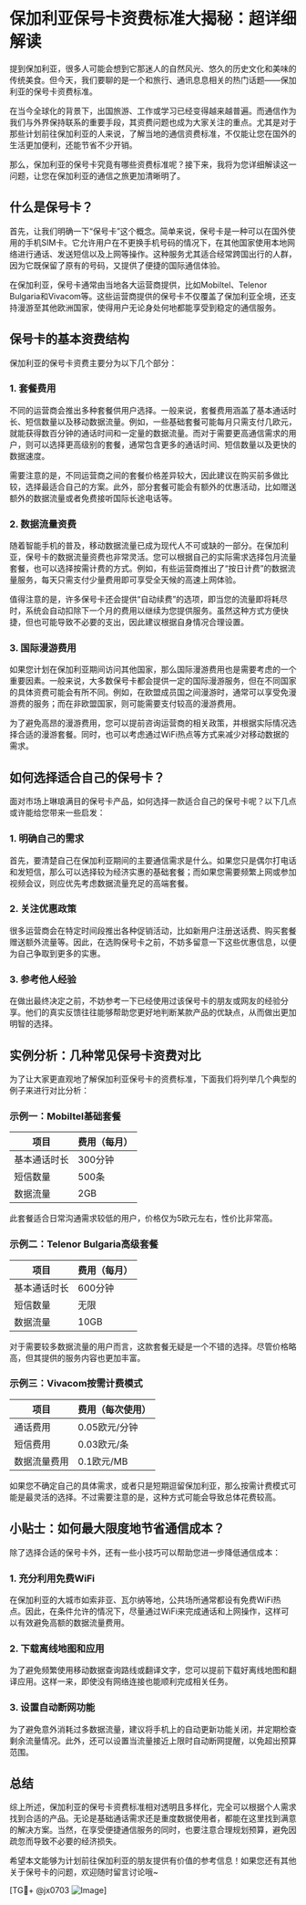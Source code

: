 # 保加利亚保号卡资费标准大揭秘：超详细解读

提到保加利亚，很多人可能会想到它那迷人的自然风光、悠久的历史文化和美味的传统美食。但今天，我们要聊的是一个和旅行、通讯息息相关的热门话题——保加利亚的保号卡资费标准。

在当今全球化的背景下，出国旅游、工作或学习已经变得越来越普遍。而通信作为我们与外界保持联系的重要手段，其资费问题也成为大家关注的重点。尤其是对于那些计划前往保加利亚的人来说，了解当地的通信资费标准，不仅能让您在国外的生活更加便利，还能节省不少开销。

那么，保加利亚的保号卡究竟有哪些资费标准呢？接下来，我将为您详细解读这一问题，让您在保加利亚的通信之旅更加清晰明了。

## 什么是保号卡？

首先，让我们明确一下“保号卡”这个概念。简单来说，保号卡是一种可以在国外使用的手机SIM卡。它允许用户在不更换手机号码的情况下，在其他国家使用本地网络进行通话、发送短信以及上网等操作。这种服务尤其适合经常跨国出行的人群，因为它既保留了原有的号码，又提供了便捷的国际通信体验。

在保加利亚，保号卡通常由当地各大运营商提供，比如Mobiltel、Telenor Bulgaria和Vivacom等。这些运营商提供的保号卡不仅覆盖了保加利亚全境，还支持漫游至其他欧洲国家，使得用户无论身处何地都能享受到稳定的通信服务。

## 保号卡的基本资费结构

保加利亚的保号卡资费主要分为以下几个部分：

### 1. 套餐费用

不同的运营商会推出多种套餐供用户选择。一般来说，套餐费用涵盖了基本通话时长、短信数量以及移动数据流量。例如，一些基础套餐可能每月只需支付几欧元，就能获得数百分钟的通话时间和一定量的数据流量。而对于需要更高通信需求的用户，则可以选择更高级别的套餐，通常包含更多的通话时间、短信数量以及更快的数据速度。

需要注意的是，不同运营商之间的套餐价格差异较大，因此建议在购买前多做比较，选择最适合自己的方案。此外，部分套餐可能会有额外的优惠活动，比如赠送额外的数据流量或者免费接听国际长途电话等。

### 2. 数据流量资费

随着智能手机的普及，移动数据流量已成为现代人不可或缺的一部分。在保加利亚，保号卡的数据流量资费也非常灵活。您可以根据自己的实际需求选择包月流量套餐，也可以选择按需计费的方式。例如，有些运营商推出了“按日计费”的数据流量服务，每天只需支付少量费用即可享受全天候的高速上网体验。

值得注意的是，许多保号卡还会提供“自动续费”的选项，即当您的流量即将耗尽时，系统会自动扣除下一个月的费用以继续为您提供服务。虽然这种方式方便快捷，但也可能导致不必要的支出，因此建议根据自身情况合理设置。

### 3. 国际漫游费用

如果您计划在保加利亚期间访问其他国家，那么国际漫游费用也是需要考虑的一个重要因素。一般来说，大多数保号卡都会提供一定的国际漫游服务，但在不同国家的具体资费可能会有所不同。例如，在欧盟成员国之间漫游时，通常可以享受免漫游费的服务；而在非欧盟国家，则可能需要支付较高的漫游费用。

为了避免高昂的漫游费用，您可以提前咨询运营商的相关政策，并根据实际情况选择合适的漫游套餐。同时，也可以考虑通过WiFi热点等方式来减少对移动数据的需求。

## 如何选择适合自己的保号卡？

面对市场上琳琅满目的保号卡产品，如何选择一款适合自己的保号卡呢？以下几点或许能给您带来一些启发：

### 1. 明确自己的需求

首先，要清楚自己在保加利亚期间的主要通信需求是什么。如果您只是偶尔打电话和发短信，那么可以选择较为经济实惠的基础套餐；而如果您需要频繁上网或参加视频会议，则应优先考虑数据流量充足的高端套餐。

### 2. 关注优惠政策

很多运营商会在特定时间段推出各种促销活动，比如新用户注册送话费、购买套餐赠送额外流量等。因此，在选购保号卡之前，不妨多留意一下这些优惠信息，以便为自己争取到更多的实惠。

### 3. 参考他人经验

在做出最终决定之前，不妨参考一下已经使用过该保号卡的朋友或网友的经验分享。他们的真实反馈往往能够帮助您更好地判断某款产品的优缺点，从而做出更加明智的选择。

## 实例分析：几种常见保号卡资费对比

为了让大家更直观地了解保加利亚保号卡的资费标准，下面我们将列举几个典型的例子来进行对比分析：

### 示例一：Mobiltel基础套餐

| 项目         | 费用（每月） |
|--------------|-------------|
| 基本通话时长 | 300分钟     |
| 短信数量     | 500条       |
| 数据流量     | 2GB         |

此套餐适合日常沟通需求较低的用户，价格仅为5欧元左右，性价比非常高。

### 示例二：Telenor Bulgaria高级套餐

| 项目         | 费用（每月） |
|--------------|-------------|
| 基本通话时长 | 600分钟     |
| 短信数量     | 无限        |
| 数据流量     | 10GB        |

对于需要较多数据流量的用户而言，这款套餐无疑是一个不错的选择。尽管价格略高，但其提供的服务内容也更加丰富。

### 示例三：Vivacom按需计费模式

| 项目         | 费用（每次使用） |
|--------------|-----------------|
| 通话费用     | 0.05欧元/分钟   |
| 短信费用     | 0.03欧元/条     |
| 数据流量费用 | 0.1欧元/MB      |

如果您不确定自己的具体需求，或者只是短期逗留保加利亚，那么按需计费模式可能是最灵活的选择。不过需要注意的是，这种方式可能会导致总体花费较高。

## 小贴士：如何最大限度地节省通信成本？

除了选择合适的保号卡外，还有一些小技巧可以帮助您进一步降低通信成本：

### 1. 充分利用免费WiFi

在保加利亚的大城市如索非亚、瓦尔纳等地，公共场所通常都设有免费WiFi热点。因此，在条件允许的情况下，尽量通过WiFi来完成通话和上网操作，这样可以有效避免高额的数据流量费用。

### 2. 下载离线地图和应用

为了避免频繁使用移动数据查询路线或翻译文字，您可以提前下载好离线地图和翻译应用。这样一来，即使没有网络连接也能顺利完成相关任务。

### 3. 设置自动断网功能

为了避免意外消耗过多数据流量，建议将手机上的自动更新功能关闭，并定期检查剩余流量情况。此外，还可以设置当流量接近上限时自动断网提醒，以免超出预算范围。

## 总结

综上所述，保加利亚的保号卡资费标准相对透明且多样化，完全可以根据个人需求找到合适的产品。无论是基础通话需求还是重度数据使用者，都能在这里找到满意的解决方案。当然，在享受便捷通信服务的同时，也要注意合理规划预算，避免因疏忽而导致不必要的经济损失。

希望本文能够为计划前往保加利亚的朋友提供有价值的参考信息！如果您还有其他关于保号卡的问题，欢迎随时留言讨论哦~

[TG💪+ @jx0703 ![Image](https://github.com/user-attachments/assets/dbca1d08-cadb-493c-b0ec-ad6f7a83f270)]